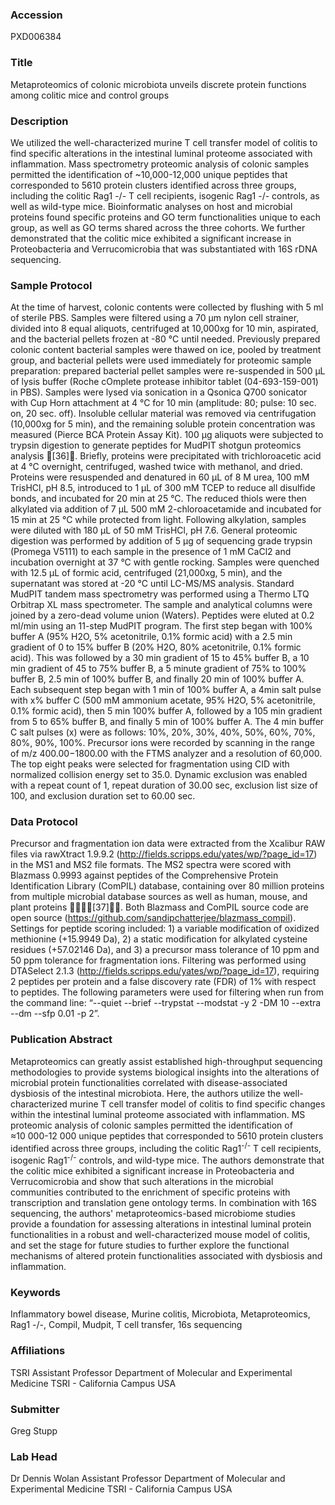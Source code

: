 ### Accession
PXD006384

### Title
Metaproteomics of colonic microbiota unveils discrete protein functions among colitic mice and control groups

### Description
We utilized the well-characterized murine T cell transfer model of colitis to find specific  alterations in the intestinal luminal proteome associated with inflammation. Mass spectrometry  proteomic analysis of colonic samples permitted the identification of ~10,000-12,000 unique peptides that corresponded to 5610 protein clusters identified across three groups, including the colitic Rag1 -/- T cell recipients, isogenic Rag1 -/- controls, as well as wild-type mice. Bioinformatic analyses on host and microbial proteins found specific proteins and GO term functionalities unique to each group, as well as GO terms shared across the three cohorts. We further demonstrated that the colitic mice exhibited a significant increase in Proteobacteria and Verrucomicrobia that was substantiated with 16S rDNA sequencing.

### Sample Protocol
At the time of harvest, colonic contents were collected by flushing with 5 ml of sterile PBS. Samples were filtered using a 70 µm nylon cell strainer, divided into 8 equal aliquots, centrifuged at 10,000xg for 10 min, aspirated, and the bacterial pellets frozen at -80 °C until needed. Previously prepared colonic content bacterial samples were thawed on ice, pooled by treatment group, and bacterial pellets were used immediately for proteomic sample preparation: prepared bacterial pellet samples were re-suspended in 500 µL of lysis buffer (Roche cOmplete protease inhibitor tablet (04-693-159-001) in PBS). Samples were lysed via sonication in a Qsonica Q700 sonicator with Cup Horn attachment at 4 °C for 10 min (amplitude: 80; pulse: 10 sec. on, 20 sec. off). Insoluble cellular material was removed via centrifugation (10,000xg for 5 min), and the remaining soluble protein concentration was measured (Pierce BCA Protein Assay Kit). 100 µg aliquots were subjected to trypsin digestion to generate peptides for MudPIT shotgun proteomics analysis [36]. Briefly, proteins were precipitated with trichloroacetic acid at 4 °C overnight, centrifuged, washed twice with methanol, and dried. Proteins were resuspended and denatured in 60 µL of 8 M urea, 100 mM TrisHCl, pH 8.5, introduced to 1 µL of 300 mM TCEP to reduce all disulfide bonds, and incubated for 20 min at 25 °C. The reduced thiols were then alkylated via addition of 7 µL 500 mM 2-chloroacetamide and incubated for 15 min at 25 °C while protected from light. Following alkylation, samples were diluted with 180 µL of 50 mM TrisHCl, pH 7.6. General proteomic digestion was performed by addition of 5 µg of sequencing grade trypsin (Promega V5111) to each sample in the presence of 1 mM CaCl2 and incubation overnight at 37 °C with gentle rocking. Samples were quenched with 12.5 µL of formic acid, centrifuged (21,000xg, 5 min), and the supernatant was stored at -20 °C until LC-MS/MS analysis. Standard MudPIT tandem mass spectrometry was performed using a Thermo LTQ Orbitrap XL mass spectrometer. The sample and analytical columns were joined by a zero-dead volume union (Waters). Peptides were eluted at 0.2 ml/min using an 11-step MudPIT program. The first step began with 100% buffer A (95% H2O, 5% acetonitrile, 0.1% formic acid) with a 2.5 min gradient of 0 to 15% buffer B (20% H2O, 80% acetonitrile, 0.1% formic acid). This was followed by a 30 min gradient of 15 to 45% buffer B, a 10 min gradient of 45 to 75% buffer B, a 5 minute gradient of 75% to 100% buffer B, 2.5 min of 100% buffer B, and finally 20 min of 100% buffer A. Each subsequent step began with 1 min of 100% buffer A, a 4min salt pulse with x% buffer C (500 mM ammonium acetate, 95% H2O, 5% acetonitrile, 0.1% formic acid), then 5 min 100% buffer A, followed by a 105 min gradient from 5 to 65% buffer B, and finally 5 min of 100% buffer A. The 4 min buffer C salt pulses (x) were as follows: 10%, 20%, 30%, 40%, 50%, 60%, 70%, 80%, 90%, 100%.  Precursor ions were recorded by scanning in the range of m/z 400.00−1800.00 with the FTMS analyzer and a resolution of 60,000. The top eight peaks were selected for fragmentation using CID with normalized collision energy set to 35.0. Dynamic exclusion was enabled with a repeat count of 1, repeat duration of 30.00 sec, exclusion list size of 100, and exclusion duration set to 60.00 sec.

### Data Protocol
Precursor and fragmentation ion data were extracted from the Xcalibur RAW files via rawXtract 1.9.9.2 (http://fields.scripps.edu/yates/wp/?page_id=17) in the MS1 and MS2 file formats. The MS2 spectra were scored with Blazmass 0.9993 against peptides of the Comprehensive Protein Identification Library (ComPIL) database, containing over 80 million proteins from multiple microbial database sources as well as human, mouse, and plant proteins [37]. Both Blazmass and ComPIL source code are open source (https://github.com/sandipchatterjee/blazmass_compil). Settings for peptide scoring included: 1) a variable modification of oxidized methionine (+15.9949 Da), 2) a static modification for alkylated cysteine residues (+57.02146 Da), and 3) a precursor mass tolerance of 10 ppm and 50 ppm tolerance for fragmentation ions. Filtering was performed using DTASelect 2.1.3 (http://fields.scripps.edu/yates/wp/?page_id=17), requiring 2 peptides per protein and a false discovery rate (FDR) of 1% with respect to peptides. The following parameters were used for filtering when run from the command line: “--quiet --brief --trypstat --modstat -y 2 -DM 10 --extra --dm --sfp 0.01 -p 2”.

### Publication Abstract
Metaproteomics can greatly assist established high-throughput sequencing methodologies to provide systems biological insights into the alterations of microbial protein functionalities correlated with disease-associated dysbiosis of the intestinal microbiota. Here, the authors utilize the well-characterized murine T cell transfer model of colitis to find specific changes within the intestinal luminal proteome associated with inflammation. MS proteomic analysis of colonic samples permitted the identification of &#x2248;10&#xa0;000-12&#xa0;000 unique peptides that corresponded to 5610 protein clusters identified across three groups, including the colitic Rag1<sup>-/-</sup> T cell recipients, isogenic Rag1<sup>-/-</sup> controls, and wild-type mice. The authors demonstrate that the colitic mice exhibited a significant increase in Proteobacteria and Verrucomicrobia and show that such alterations in the microbial communities contributed to the enrichment of specific proteins with transcription and translation gene ontology terms. In combination with 16S sequencing, the authors' metaproteomics-based microbiome studies provide a foundation for assessing alterations in intestinal luminal protein functionalities in a robust and well-characterized mouse model of colitis, and set the stage for future studies to further explore the functional mechanisms of altered protein functionalities associated with dysbiosis and inflammation.

### Keywords
Inflammatory bowel disease, Murine colitis, Microbiota, Metaproteomics, Rag1 -/-, Compil, Mudpit, T cell transfer, 16s sequencing

### Affiliations
TSRI
Assistant Professor Department of Molecular and Experimental Medicine TSRI - California Campus USA

### Submitter
Greg Stupp

### Lab Head
Dr Dennis Wolan
Assistant Professor Department of Molecular and Experimental Medicine TSRI - California Campus USA


